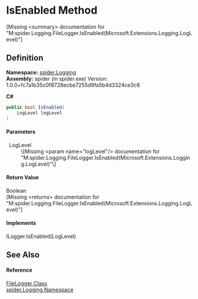 # IsEnabled Method


\[Missing &lt;summary&gt; documentation for "M:spider.Logging.FileLogger.IsEnabled(Microsoft.Extensions.Logging.LogLevel)"\]



## Definition
**Namespace:** <a href="025fefbc-de74-8290-81fc-7e83b8983331">spider.Logging</a>  
**Assembly:** spider (in spider.exe) Version: 1.0.0+fc7a1b35c0f8728ecbe7255d9fa5b4d3324ce3c6

**C#**
``` C#
public bool IsEnabled(
	LogLevel logLevel
)
```



#### Parameters
<dl><dt>  LogLevel</dt><dd>\[Missing &lt;param name="logLevel"/&gt; documentation for "M:spider.Logging.FileLogger.IsEnabled(Microsoft.Extensions.Logging.LogLevel)"\]</dd></dl>

#### Return Value
Boolean  
\[Missing &lt;returns&gt; documentation for "M:spider.Logging.FileLogger.IsEnabled(Microsoft.Extensions.Logging.LogLevel)"\]

#### Implements
ILogger.IsEnabled(LogLevel)  


## See Also


#### Reference
<a href="637e0691-807b-2918-089f-12ea2e5af9a7">FileLogger Class</a>  
<a href="025fefbc-de74-8290-81fc-7e83b8983331">spider.Logging Namespace</a>  
